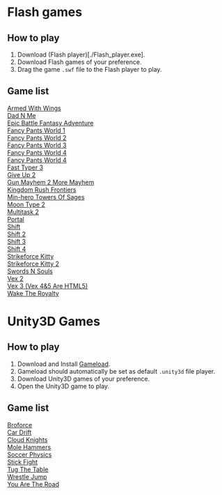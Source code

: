 # Flash games
## How to play
1. Download (Flash player)[./Flash_player.exe].
2. Download Flash games of your preference.
3. Drag the game `.swf` file to the Flash player to play.
## Game list
[Armed With Wings](./flash/armed_with_wings.swf)  
[Dad N Me](./flash/dad_n_me.swf)  
[Epic Battle Fantasy Adventure](./flash/epic_battle_fantasy_adventure.swf)  
[Fancy Pants World 1](./flash/fancy_pants_world_1.swf)  
[Fancy Pants World 2](./flash/fancy_pants_world_2.swf)  
[Fancy Pants World 3](./flash/fancy_pants_world_3.swf)  
[Fancy Pants World 4](./flash/fancy_pants_world_4.1.swf)  
[Fancy Pants World 4](./flash/fancy_pants_world_4.2.swf)  
[Fast Typer 3](./flash/fast_typer_3.swf)  
[Give Up 2](./flash/give_up_2.swf)  
[Gun Mayhem 2 More Mayhem](./flash/gun_mayhem_2_more_mayhem.swf)  
[Kingdom Rush Frontiers](./flash/kingdom_rush_frontiers.swf)  
[Min-hero Towers Of Sages](./flash/min-hero_towers_of_sages.swf)  
[Moon Type 2](./flash/moon_type_2.swf)  
[Multitask 2](./flash/multitask_2.swf)  
[Portal](./flash/portal.swf)  
[Shift](./flash/shift.swf)  
[Shift 2](./flash/shift_2.swf)  
[Shift 3](./flash/shift_3.swf)  
[Shift 4](./flash/shift_4.swf)  
[Strikeforce Kitty](./flash/strikeforce_kitty.swf)  
[Strikeforce Kitty 2](./flash/strikeforce_kitty_2.swf)  
[Swords N Souls](./flash/swords_n_souls.swf)  
[Vex 2](./flash/vex_2.swf)  
[Vex 3 (Vex 4&5 Are HTML5)](./flash/vex_3_(Vex_4&5_are_HTML5).swf)  
[Wake The Royalty](./flash/wake_the_royalty.swf)  
# Unity3D Games
## How to play
1. Download and Install [Gameload](./Gameload.exe).
2. Gameload should automatically be set as default `.unity3d` file player.
3. Download Unity3D games of your preference.
4. Open the Unity3D game to play.
## Game list
[Broforce](./unity/broforce.unity3d)  
[Car Drift](./unity/car_drift.unity3d)  
[Cloud Knights](./unity/cloud_knights.unity3d)  
[Mole Hammers](./unity/mole_hammers.unity3d)  
[Soccer Physics](./unity/soccer_physics.unity3d)  
[Stick Fight](./unity/stick_fight.unity3d)  
[Tug The Table](./unity/tug_the_table.unity3d)  
[Wrestle Jump](./unity/wrestle_jump.unity3d)  
[You Are The Road](./unity/you_are_the_road.unity3d)